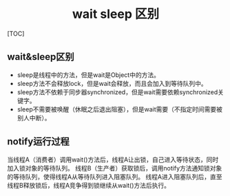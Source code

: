 <h1 align="center">wait sleep 区别</h1>

[TOC]

## wait&sleep区别

* sleep是线程中的方法，但是wait是Object中的方法。
* sleep方法不会释放lock，但是wait会释放，而且会加入到等待队列中。
* sleep方法不依赖于同步器synchronized，但是wait需要依赖synchronized关键字。
* sleep不需要被唤醒（休眠之后退出阻塞），但是wait需要（不指定时间需要被别人中断）。

## notify运行过程

当线程A（消费者）调用wait()方法后，线程A让出锁，自己进入等待状态，同时加入锁对象的等待队列。 线程B（生产者）获取锁后，调用notify方法通知锁对象的等待队列，使得线程A从等待队列进入阻塞队列。 线程A进入阻塞队列后，直至线程B释放锁后，线程A竞争得到锁继续从wait()方法后执行。

